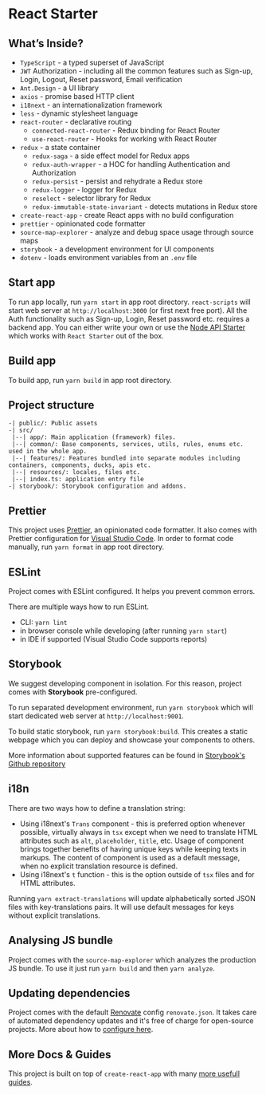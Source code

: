 # React Starter

## What’s Inside?

- `TypeScript` - a typed superset of JavaScript
- `JWT` Authorization - including all the common features such as Sign-up, Login, Logout, Reset password, Email verification
- `Ant.Design` - a UI library
- `axios` - promise based HTTP client
- `i18next` - an internationalization framework
- `less` - dynamic stylesheet language
- `react-router` - declarative routing
  - `connected-react-router` - Redux binding for React Router
  - `use-react-router` - Hooks for working with React Router
- `redux` - a state container
  - `redux-saga` - a side effect model for Redux apps
  - `redux-auth-wrapper` - a HOC for handling Authentication and Authorization
  - `redux-persist` - persist and rehydrate a Redux store
  - `redux-logger` - logger for Redux
  - `reselect` - selector library for Redux
  - `redux-immutable-state-invariant` - detects mutations in Redux store
- `create-react-app` - create React apps with no build configuration
- `prettier` - opinionated code formatter
- `source-map-explorer` - analyze and debug space usage through source maps
- `storybook` - a development environment for UI components
- `dotenv` - loads environment variables from an `.env` file

## Start app

To run app locally, run `yarn start` in app root directory. `react-scripts` will start web server at `http://localhost:3000` (or first next free port).
All the Auth functionality such as Sign-up, Login, Reset password etc. requires a backend app. You can either write your own or use the [Node API Starter](https://github.com/Kamahl19/node-api-starter) which works with `React Starter` out of the box.

## Build app

To build app, run `yarn build` in app root directory.

## Project structure

```
-| public/: Public assets
-| src/
 |--| app/: Main application (framework) files.
 |--| common/: Base components, services, utils, rules, enums etc. used in the whole app.
 |--| features/: Features bundled into separate modules including containers, components, ducks, apis etc.
 |--| resources/: locales, files etc.
 |--| index.ts: application entry file
-| storybook/: Storybook configuration and addons.
```

## Prettier

This project uses [Prettier](https://prettier.io/), an opinionated code formatter. It also comes with Prettier configuration for [Visual Studio Code](https://code.visualstudio.com/). In order to format code manually, run `yarn format` in app root directory.

## ESLint

Project comes with ESLint configured. It helps you prevent common errors.

There are multiple ways how to run ESLint.

- CLI: `yarn lint`
- in browser console while developing (after running `yarn start`)
- in IDE if supported (Visual Studio Code supports reports)

## Storybook

We suggest developing component in isolation. For this reason, project comes with **Storybook** pre-configured.

To run separated development environment, run `yarn storybook` which will start dedicated web server at `http://localhost:9001`.

To build static storybook, run `yarn storybook:build`. This creates a static webpage which you can deploy and showcase your components to others.

More information about supported features can be found in [Storybook's Github repository](https://github.com/storybooks/storybook)

## i18n

There are two ways how to define a translation string:

- Using i18next's `Trans` component - this is preferred option whenever possible, virtually always in `tsx` except when we need to translate HTML attributes such as `alt`, `placeholder`, `title`, etc. Usage of component brings together benefits of having unique keys while keeping texts in markups. The content of component is used as a default message, when no explicit translation resource is defined.
- Using i18next's `t` function - this is the option outside of `tsx` files and for HTML attributes.

Running `yarn extract-translations` will update alphabetically sorted JSON files with key-translations pairs. It will use default messages for keys without explicit translations.

## Analysing JS bundle

Project comes with the `source-map-explorer` which analyzes the production JS bundle. To use it just run `yarn build` and then `yarn analyze`.

## Updating dependencies

Project comes with the default [Renovate](https://renovatebot.com) config `renovate.json`. It takes care of automated dependency updates and it's free of charge for open-source projects. More about how to [configure here](https://renovatebot.com/docs).

## More Docs & Guides

This project is built on top of `create-react-app` with many [more usefull guides](https://facebook.github.io/create-react-app/docs/getting-started).
